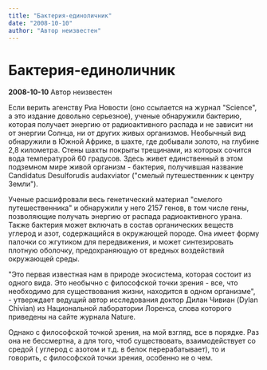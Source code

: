 ```yaml
---
title: "Бактерия-единоличник"
date: "2008-10-10"
author: "Автор неизвестен"
---
```


# Бактерия-единоличник

**2008-10-10** Автор неизвестен

Если верить агенству Риа Новости (оно ссылается на журнал "Science", а это издание довольно серьезное), ученые обнаружили бактерию, которая получает энергию от радиоактивного распада и не зависит ни от энергии Солнца, ни от других живых организмов. Необычный вид обнаружили в Южной Африке, в шахте, где добывали золото, на глубине 2,8 километра. Стены шахты покрыты трещинами, из которых сочится вода температурой 60 градусов. Здесь живет единственный в этом подземном мире живой организм - бактерия, получившая название Candidatus Desulforudis audaxviator ("смелый путешественник к центру Земли").

Ученые расшифровали весь генетический материал "смелого путешественника" и обнаружили у него 2157 генов, в том числе гены, позволяющие получать энергию от распада радиоактивного урана. Также бактерия может включать в состав органических веществ углерод и азот, содержащийся в окружающей породе. Она имеет форму палочки со жгутиком для передвижения, и может синтезировать плотную оболочку, предохраняющую от вредных воздействий окружающей среды.

"Это первая известная нам в природе экосистема, которая состоит из одного вида. Это необычно с философской точки зрения - все, что необходимо для существования жизни, находится в одном организме", - утверждает ведущий автор исследования доктор Дилан Чивиан (Dylan Chivian) из Национальной лаборатории Лоренса, слова которого приведены на сайте журнала Nature.

Однако с философской точкой зрения, на мой взгляд, все в порядке. Раз она не бессмертна, а для того, чтоб существовать, взаимодействует со средой ( углерод с азотом и т.д. в белок перерабатывает), то и говорить, с философской точки зрения, особенно не о чем.